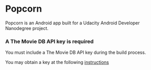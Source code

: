 Popcorn
=======

Popcorn is an Android app built for a Udacity Android Developer Nanodegree project.

### A The Movie DB API key is required

You must include a The Movie DB API key during the build process.

You may obtain a key at the following [instructions](https://developers.themoviedb.org/3/getting-started)
